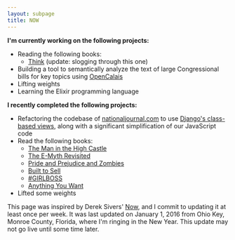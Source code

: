 ```yaml
---
layout: subpage
title: NOW
---
```


**I'm currently working on the following projects:**

* Reading the following books:
	- [Think](http://amzn.to/1UBHskJ) (update: slogging through this one)
* Building a tool to semantically analyze the text of large Congressional bills for key topics using [OpenCalais](http://www.opencalais.com/)
* Lifting weights 
* Learning the Elixir programming language

**I recently completed the following projects:**

* Refactoring the codebase of [nationaljournal.com](http://www.nationaljournal.com/) to use [Django's class-based views](https://docs.djangoproject.com/en/1.9/topics/class-based-views/), along with a significant simplification of our JavaScript code 
* Read the following books:
	- [The Man in the High Castle](http://amzn.to/1Ia69TE)
	- [The E-Myth Revisited](http://amzn.to/1RpDBZe)
	- [Pride and Prejudice and Zombies](http://amzn.to/1Ia68zh)
	- [Built to Sell](http://amzn.to/1RpDyN3)
	- [#GIRLBOSS](http://amzn.to/1Ia6F40)
	- [Anything You Want](http://amzn.to/1Ia6GoO)
* Lifted some weights

This page was inspired by Derek Sivers' [Now](http://sivers.org/now), and I commit to updating it at least once per week. It was last updated on January 1, 2016 from Ohio Key, Monroe County, Florida, where I'm ringing in the New Year. This update may not go live until some time later.